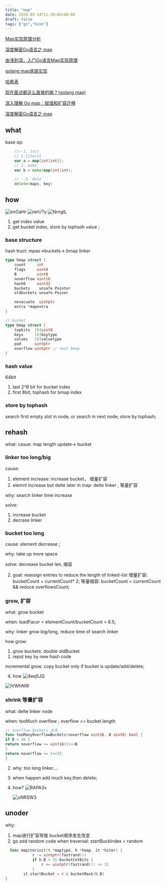 ```yaml
---
title: "map"
date: 2020-05-14T11:39:03+08:00
draft: false
tags: ["go","hash"]
---
```


[Map实现原理分析](https://studygolang.com/articles/27421)

[深度解密Go语言之 map](https://juejin.im/post/6844903848587296781#heading-8)

[由浅到深，入门Go语言Map实现原理](https://segmentfault.com/a/1190000039101378)

[golang map底层实现](http://yangxikun.github.io/golang/2019/10/07/golang-map.html)

[哈希表](https://draveness.me/golang/docs/part2-foundation/ch03-datastructure/golang-hashmap/#33-%E5%93%88%E5%B8%8C%E8%A1%A8)

[现在面试都这么直接的嘛？(golang map)](https://chowdera.com/2021/04/20210420190818405w.html)

[深入理解 Go map：赋值和扩容迁移](https://segmentfault.com/a/1190000018632347)

[深度解密Go语言之 map](https://zhuanlan.zhihu.com/p/66676224)

## what

base  op:
```go
	//--1. init 
    // 1.literal 
    var a = map[int]int{};
    // 2. make 
    var b = make(map[int]int);

	// --2. dele
	delete(maps, key)

```

## how

![enOaHr](https://cdn.jsdelivr.net/gh/atony2099/imgs@master/20210901/enOaHr.jpg)
![rerUTy](https://cdn.jsdelivr.net/gh/atony2099/imgs@master/20210901/rerUTy.jpg)
![NrnglL](https://cdn.jsdelivr.net/gh/atony2099/imgs@master/20210901/NrnglL.jpg)


1. get   index value
2.  get bucket index, store by tophash value ;

### base structure


hash truct:
mpas->buckets-> bmap linker  

```go
type hmap struct {
	count     int
	flags     uint8
	B         uint8
	noverflow uint16
	hash0     uint32
	buckets    unsafe.Pointer
	oldbuckets unsafe.Poiner

	nevacuate  uintptr
	extra *mapextra 
}

// bucket
type bmap struct {
    topbits  [8]uint8
    keys     [8]keytype
    values   [8]valuetype
    pad      uintptr
    overflow uintptr // next bmap 
}
```




###  hash value 

64bit
1. last 2^B bit for bucket index
2. first 8bit, tophash for  bmap index 



### store by tophash
 search first empty slot in node, or  search in next node; 
 store by tophash;




## rehash

what:
casue:  map length update->  bucket 




### linker too  long/big
cause:
1.   element increase:  increase bucket， 增量扩容
2.   elemnt increase but delte later in map: delte linker , 等量扩容

why:
search  linker time    increase 

solve:
1.  increase bucket
2. decrase linker 

### bucket too long 

cause:
element decrease ;

why:
take up more space 


solve:
decrease bucket len, 缩容

		




2. goal: reassign entries to  reduce the length of linked-list
增量扩容: bucketCount = currentCount* 2;
等量缩容: bucketCount = currentCount && reduce overflowsCount;

###  grow, 扩容

what:
grow bucket

when:
loadFacor =  elementCount/bucketCount > 6.5;

why:
linker grow big/long, reduce time of search linker 



how grow:
1. grow buckets: double  oldBucket
2. reput key by new hash code

incremental grow:
    copy bucket only if bucket is update/add/delete;


4. how 
  ![4eqSJQ](https://cdn.jsdelivr.net/gh/atony2099/imgs@master/20211111/4eqSJQ.jpg)

  ![IVWhNW](https://cdn.jsdelivr.net/gh/atony2099/imgs@master/20211111/IVWhNW.jpg)


###  shrink 等量扩容 

what:
delte linker node


when: 
tooMuch overflow ; overflow >= bucket.length
```go
// overflow buckets 太多
func tooManyOverflowBuckets(noverflow uint16, B uint8) bool {
if B < 16 {
return noverflow >= uint16(1)<<B
}
return noverflow >= 1<<15
}

```

2. why:
     too long linker....

3. when happen
    add much key,then delete;

4. how?
   ![RAPA3x](https://cdn.jsdelivr.net/gh/atony2099/imgs@master/20211111/RAPA3x.jpg)

   ![uNRSW3](https://cdn.jsdelivr.net/gh/atony2099/imgs@master/20211111/uNRSW3.jpg)

## unoder

why:

1. map进行扩容导致 bucket顺序发生改变
2.  go add random code  when  traversal: startBuckIndex = random 
```go 
  func mapiterinit(t *maptype, h *hmap, it *hiter) { 
            r := uintptr(fastrand())
         	if h.B > 31-bucketCntBits {
         		r += uintptr(fastrand()) << 31
         	}
	    it.startBucket = r & bucketMask(h.B)
}
```







